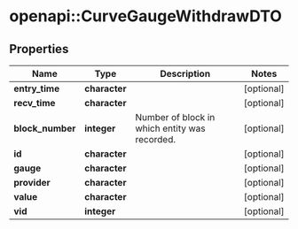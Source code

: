 # openapi::CurveGaugeWithdrawDTO


## Properties
Name | Type | Description | Notes
------------ | ------------- | ------------- | -------------
**entry_time** | **character** |  | [optional] 
**recv_time** | **character** |  | [optional] 
**block_number** | **integer** | Number of block in which entity was recorded. | [optional] 
**id** | **character** |  | [optional] 
**gauge** | **character** |  | [optional] 
**provider** | **character** |  | [optional] 
**value** | **character** |  | [optional] 
**vid** | **integer** |  | [optional] 


